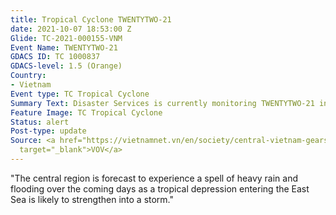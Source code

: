 ```yaml
---
title: Tropical Cyclone TWENTYTWO-21
date: 2021-10-07 18:53:00 Z
Glide: TC-2021-000155-VNM
Event Name: TWENTYTWO-21
GDACS ID: TC 1000837
GDACS-level: 1.5 (Orange)
Country:
- Vietnam
Event type: TC Tropical Cyclone
Summary Text: Disaster Services is currently monitoring TWENTYTWO-21 in Vietnam
Feature Image: TC Tropical Cyclone
Status: alert
Post-type: update
Source: <a href="https://vietnamnet.vn/en/society/central-vietnam-gears-up-for-heavy-rain-as-tropical-storm-likely-to-turn-into-storm-780751.html"
  target="_blank">VOV</a>
---
```


"The central region is forecast to experience a spell of heavy rain and flooding over the coming days as a tropical depression entering the East Sea is likely to strengthen into a storm."
